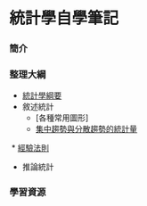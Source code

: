 # 統計學自學筆記

### 簡介

### 整理大綱

* [統計學綱要](https://mirdex.github.io/Statistics/統計學綱要.slides.html)
* 敘述統計
  * [各種常用圖形]
  * [集中趨勢與分散趨勢的統計量](https://mirdex.github.io/Statistics/集中趨勢與分散趨勢的統計量.slides.html)
  
  * [經驗法則](https://mirdex.github.io/Statistics/經驗法則.slides.html)
* 推論統計

### 學習資源
